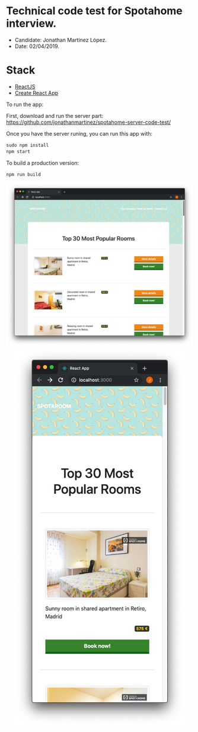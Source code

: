 # Technical code test for Spotahome interview.

* Candidate: Jonathan Martínez López.
* Date: 02/04/2019.

# Stack

* [ReactJS](https://facebook.github.io/react/)
* [Create React App](https://github.com/facebookincubator/create-react-app)

To run the app:

First, download and run the server part: https://github.com/jonathanmartinez/spotahome-server-code-test/

Once you have the server runing, you can run this app with:

```javascript
sudo npm install
npm start
```

To build a production version:
```javascript
npm run build
```

<div align="center">
    <img src="https://github.com/jonathanmartinez/spotahome-code-test/blob/master/demo.png?raw=true" alt="Demo">
    <br>
    <img src="https://github.com/jonathanmartinez/spotahome-code-test/blob/master/demo2.png?raw=true" alt="Demo">
</div>
